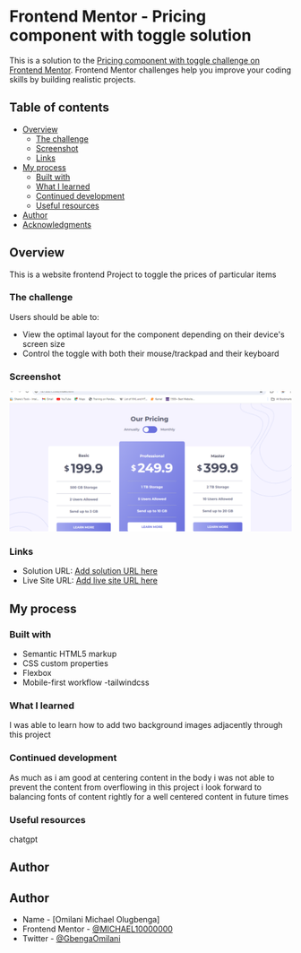 # Frontend Mentor - Pricing component with toggle solution

This is a solution to the [Pricing component with toggle challenge on Frontend Mentor](https://www.frontendmentor.io/challenges/pricing-component-with-toggle-8vPwRMIC). Frontend Mentor challenges help you improve your coding skills by building realistic projects.

## Table of contents

- [Overview](#overview)
  - [The challenge](#the-challenge)
  - [Screenshot](#screenshot)
  - [Links](#links)
- [My process](#my-process)
  - [Built with](#built-with)
  - [What I learned](#what-i-learned)
  - [Continued development](#continued-development)
  - [Useful resources](#useful-resources)
- [Author](#author)
- [Acknowledgments](#acknowledgments)

## Overview

This is a website frontend Project to toggle the prices of particular items

### The challenge

Users should be able to:

- View the optimal layout for the component depending on their device's screen size
- Control the toggle with both their mouse/trackpad and their keyboard

### Screenshot

![](./Screenshot%202024-04-18%20231255.png)

### Links

- Solution URL: [Add solution URL here](https://your-solution-url.com)
- Live Site URL: [Add live site URL here](https://your-live-site-url.com)

## My process

### Built with

- Semantic HTML5 markup
- CSS custom properties
- Flexbox
- Mobile-first workflow
  -tailwindcss

### What I learned

I was able to learn how to add two background images adjacently through this project

### Continued development

As much as i am good at centering content in the body i was not able to prevent the content from overflowing in this project i look forward to balancing fonts of content rightly for a well centered content in future times

### Useful resources

chatgpt

## Author

## Author

- Name - [Omilani Michael Olugbenga]
- Frontend Mentor - [@MICHAEL10000000](https://www.frontendmentor.io/profile/MICHAEL10000000)
- Twitter - [@GbengaOmilani](https://www.twitter.com/GbengaOmilani)
